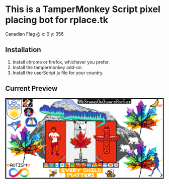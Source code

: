 # This is a TamperMonkey Script pixel placing bot for rplace.tk

Canadian Flag @ x: 0 y: 356

## Installation
1. Install chrome or firefox, whichever you prefer.
2. Install the tampermonkey add-on.
3. Install the userScript.js file for your country.

## Current Preview
![alt text](https://github.com/t3knical/rplace/blob/main/Templates/Canada/current%20preview.png?raw=true)
